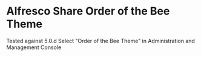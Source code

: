 Alfresco Share Order of the Bee Theme
=====
Tested against 5.0.d
Select "Order of the Bee Theme" in Administration and Management Console